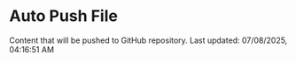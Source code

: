 # Auto Push File

Content that will be pushed to GitHub repository.
Last updated: 07/08/2025, 04:16:51 AM